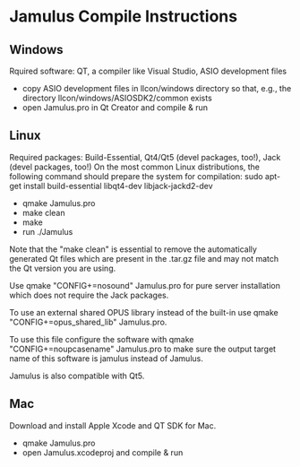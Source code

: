 Jamulus Compile Instructions
============================

Windows
-------

Rquired software: QT, a compiler like Visual Studio, ASIO development files

- copy ASIO development files in llcon/windows directory so that, e.g., the
  directory llcon/windows/ASIOSDK2/common exists
- open Jamulus.pro in Qt Creator and compile & run


Linux
-----

Required packages: Build-Essential, Qt4/Qt5 (devel packages, too!), Jack (devel packages, too!)
                   On the most common Linux distributions, the following
                   command should prepare the system for compilation:
                   sudo apt-get install build-essential libqt4-dev libjack-jackd2-dev

- qmake Jamulus.pro
- make clean
- make
- run ./Jamulus

Note that the "make clean" is essential to remove the automatically generated Qt
files which are present in the .tar.gz file and may not match the Qt version you
are using.

Use qmake "CONFIG+=nosound" Jamulus.pro for pure server installation which
does not require the Jack packages.

To use an external shared OPUS library instead of the built-in use
qmake "CONFIG+=opus_shared_lib" Jamulus.pro.

To use this file configure the software with
qmake "CONFIG+=noupcasename" Jamulus.pro to make sure the output target name of
this software is jamulus instead of Jamulus.

Jamulus is also compatible with Qt5.

Mac
---

Download and install Apple Xcode and QT SDK for Mac.

- qmake Jamulus.pro
- open Jamulus.xcodeproj and compile & run
